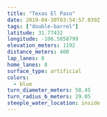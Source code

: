 ```yaml
---
title: "Texas El Paso"
date: 2019-04-30T03:54:57.039Z
tags: ["double-barrel"]
latitude: 31.77432
longitude: -106.5058799
elevation_meters: 1192
distance_meters: 400
lap_lanes: 8
home_lanes: 8
surface_type: artificial
colors:
  - blue
turn_diameter_meters: 58.45
turn_radius_b_meters: 29.05
steeple_water_location: inside
---
```


